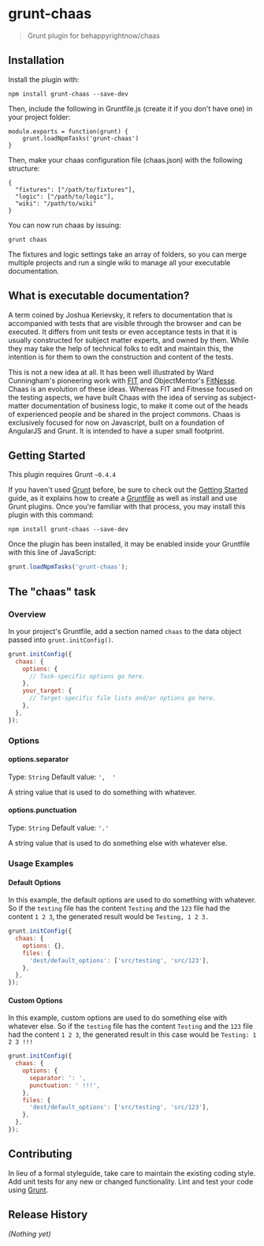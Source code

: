 # grunt-chaas

> Grunt plugin for behappyrightnow/chaas

## Installation

Install the plugin with:
```shell
npm install grunt-chaas --save-dev
```

Then, include the following in Gruntfile.js (create it if you don't have one) in your project folder:

```shell
module.exports = function(grunt) {
    grunt.loadNpmTasks('grunt-chaas')
}
```
Then, make your chaas configuration file (chaas.json) with the following structure:
```shell
{
  "fixtures": ["/path/to/fixtures"],
  "logic": ["/path/to/logic"],
  "wiki": "/path/to/wiki"
}
```

You can now run chaas by issuing:
```shell
grunt chaas
```

The fixtures and logic settings take an array of folders, so you can merge multiple projects and run a single wiki to manage all your executable documentation.

## What is executable documentation?
A term coined by Joshua Kerievsky, it refers to documentation that is accompanied with tests that are visible through the browser and can be executed. It differs from unit tests or even acceptance tests in that it is usually constructed for subject matter experts, and owned by them. While they may take the help of technical folks to edit and maintain this, the intention is for them to own the construction and content of the tests. 

This is not a new idea at all. It has been well illustrated by Ward Cunningham's pioneering work with [FIT](http://fit.c2.com) and ObjectMentor's [FitNesse](http://fitnesse.org). Chaas is an evolution of these ideas. Whereas FIT and Fitnesse focused on the testing aspects, we have built Chaas with the idea of serving as subject-matter documentation of business logic, to make it come out of the heads of experienced people and be shared in the project commons. Chaas is exclusively focused for now on Javascript, built on a foundation of AngularJS and Grunt. It is intended to have a super small footprint.

## Getting Started
This plugin requires Grunt `~0.4.4`

If you haven't used [Grunt](http://gruntjs.com/) before, be sure to check out the [Getting Started](http://gruntjs.com/getting-started) guide, as it explains how to create a [Gruntfile](http://gruntjs.com/sample-gruntfile) as well as install and use Grunt plugins. Once you're familiar with that process, you may install this plugin with this command:

```shell
npm install grunt-chaas --save-dev
```

Once the plugin has been installed, it may be enabled inside your Gruntfile with this line of JavaScript:

```js
grunt.loadNpmTasks('grunt-chaas');
```

## The "chaas" task

### Overview
In your project's Gruntfile, add a section named `chaas` to the data object passed into `grunt.initConfig()`.

```js
grunt.initConfig({
  chaas: {
    options: {
      // Task-specific options go here.
    },
    your_target: {
      // Target-specific file lists and/or options go here.
    },
  },
});
```

### Options

#### options.separator
Type: `String`
Default value: `',  '`

A string value that is used to do something with whatever.

#### options.punctuation
Type: `String`
Default value: `'.'`

A string value that is used to do something else with whatever else.

### Usage Examples

#### Default Options
In this example, the default options are used to do something with whatever. So if the `testing` file has the content `Testing` and the `123` file had the content `1 2 3`, the generated result would be `Testing, 1 2 3.`

```js
grunt.initConfig({
  chaas: {
    options: {},
    files: {
      'dest/default_options': ['src/testing', 'src/123'],
    },
  },
});
```

#### Custom Options
In this example, custom options are used to do something else with whatever else. So if the `testing` file has the content `Testing` and the `123` file had the content `1 2 3`, the generated result in this case would be `Testing: 1 2 3 !!!`

```js
grunt.initConfig({
  chaas: {
    options: {
      separator: ': ',
      punctuation: ' !!!',
    },
    files: {
      'dest/default_options': ['src/testing', 'src/123'],
    },
  },
});
```

## Contributing
In lieu of a formal styleguide, take care to maintain the existing coding style. Add unit tests for any new or changed functionality. Lint and test your code using [Grunt](http://gruntjs.com/).

## Release History
_(Nothing yet)_
